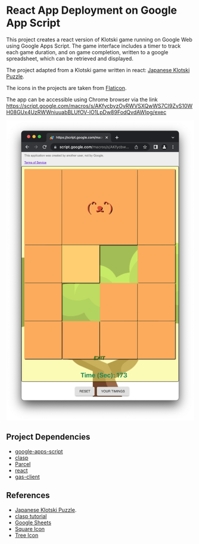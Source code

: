 # React App Deployment on Google App Script 

This project creates a react version of Klotski game running on Google Web using Google Apps Script. 
The game interface includes a timer to track each game duration, and on game completion, 
written to a google spreadsheet, which can be retrieved and displayed.

The project adapted from a Klotski game written in react:
[Japanese Klotski Puzzle](https://github.com/ziqingW/Japan-klotski).

The icons in the projects are taken from [Flaticon](https://www.flaticon.com/search?word=bird).

The app can be accessible using Chrome browser via the link <br>
https://script.google.com/macros/s/AKfycbyzOyRWVSXQwWS7Cl9ZvS10WH08GUx4UzRWWniuuabBLUfOV-lO1LpDw89FodQvdAWIpg/exec

![Game Interface](img/Game-UI.png "Game UI")

## Project Dependencies
- [google-apps-script]()
- [clasp](https://github.com/google/clasp)
- [Parcel](https://parceljs.org/recipes/react)
- [react](https://www.npmjs.com/package/react)
- [gas-client](https://github.com/enuchi/gas-client)

## References
- [Japanese Klotski Puzzle](https://github.com/ziqingW/Japan-klotski).
- [clasp tutorial](https://www.youtube.com/watch?v=aq2B02DuCs0&t=660s)
- [Google Sheets](https://developers.google.com/apps-script/guides/sheets)
- [Square Icon](https://www.flaticon.com/free-icon/square_5853902?term=square&related_id=5853902)
- [Tree Icon](https://www.flaticon.com/free-icon/tree_2220091?term=forest&related_id=2220091)
